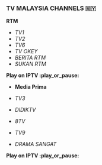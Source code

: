 ### TV MALAYSIA CHANNELS :malaysia:

**RTM**

- _TV1_
- _TV2_
- _TV6_
- _TV OKEY_
- _BERITA RTM_
- _SUKAN RTM_

**Play on IPTV :play_or_pause:**
<br>

- **Media Prima**

- _TV3_
- _DIDIKTV_
- _8TV_
- _TV9_
- _DRAMA SANGAT_

**Play on IPTV :play_or_pause:**
<br>
